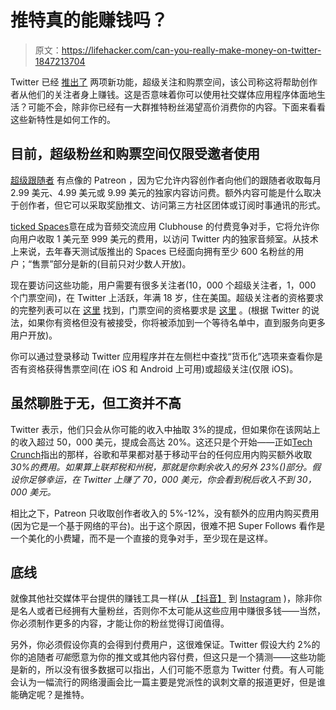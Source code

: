 # 推特真的能赚钱吗？

> 原文：<https://lifehacker.com/can-you-really-make-money-on-twitter-1847213704>

Twitter 已经 [推出了](https://www.cnet.com/news/twitter-wants-you-to-try-ticketed-spaces-super-follows/) 两项新功能，超级关注和购票空间，该公司称这将帮助创作者从他们的关注者身上赚钱。这是否意味着你可以使用社交媒体应用程序体面地生活？可能不会，除非你已经有一大群推特粉丝渴望高价消费你的内容。下面来看看这些新特性是如何工作的。



## **目前，超级粉丝和购票空间仅限受邀者使用**

[超级跟随者](https://help.twitter.com/en/using-twitter/super-follows-creator) 有点像的 Patreon ，因为它允许内容创作者向他们的跟随者收取每月 2.99 美元、4.99 美元或 9.99 美元的独家内容访问费。额外内容可能是什么取决于创作者，但它可以采取奖励推文、访问第三方社区团体或订阅时事通讯的形式。

[ticked Spaces](https://media.twitter.com/en/articles/blogs/2021/be-the-first-to-try-ticketed-spaces-and-super-follows)意在成为音频交流应用 Clubhouse 的付费竞争对手，它将允许你向用户收取 1 美元至 999 美元的费用，以访问 Twitter 内的独家音频室。从技术上来说，去年春天测试版推出的 Spaces 已经面向拥有至少 600 名粉丝的用户；“售票”部分是新的(目前只对少数人开放)。

现在要访问这些功能，用户需要有很多关注者(10，000 个超级关注者，1，000 个门票空间)，在 Twitter 上活跃，年满 18 岁，住在美国。超级关注者的资格要求的完整列表可以在 [这里](https://help.twitter.com/en/rules-and-policies/super-follows-policy) 找到，门票空间的资格要求是 [这里](https://help.twitter.com/en/rules-and-policies/ticketed-spaces-policy) 。(根据 Twitter 的说法，如果你有资格但没有被接受，你将被添加到一个等待名单中，直到服务向更多用户开放)。

你可以通过登录移动 Twitter 应用程序并在左侧栏中查找“货币化”选项来查看你是否有资格获得售票空间(在 iOS 和 Android 上可用)或超级关注(仅限 iOS)。

## 虽然聊胜于无，但工资并不高

Twitter 表示，他们只会从你可能的收入中抽取 3%的提成，但如果你在该网站上的收入超过 50，000 美元，提成会高达 20%。这还只是个开始——正如[Tech Crunch](https://techcrunch.com/2021/06/22/twitter-super-follows-and-ticketed-spaces/)指出的那样，谷歌和苹果都对基于移动平台的任何应用内购买额外收取*30%的费用。如果算上联邦税和州税，那就是你剩余收入的另外 23%()部分。假设你足够幸运，在 Twitter 上赚了 70，000 美元，你会看到税后收入不到 30，000 美元。*

相比之下，Patreon 只收取创作者收入的 5%-12%，没有额外的应用内购买费用(因为它是一个基于网络的平台)。出于这个原因，很难不把 Super Follows 看作是一个美化的小费罐，而不是一个直接的竞争对手，至少现在是这样。

## **底线**

就像其他社交媒体平台提供的赚钱工具一样(从 [【抖音】](https://lifehacker.com/how-much-money-can-you-make-on-tiktok-1845773683) 到 [Instagram](https://lifehacker.com/how-much-money-can-you-make-on-instagram-1845794643) )，除非你是名人或者已经拥有大量粉丝，否则你不太可能从这些应用中赚很多钱——当然，你必须制作更多的内容，才能让你的粉丝觉得订阅值得。

另外，你必须假设你真的会得到付费用户，这很难保证。Twitter 假设大约 2%的你的追随者*可能*愿意为你的推文或其他内容付费，但这只是一个猜测——这些功能是新的，所以没有很多数据可以指出，人们可能不愿意为 Twitter 付费。有人可能会认为一幅流行的网络漫画会比一篇主要是党派性的讽刺文章的报道更好，但是谁能确定呢？是推特。
